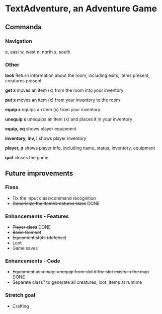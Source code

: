 # TextAdventure, an Adventure Game

## Commands
### Navigation
e, east
w, west
n, north
s, south

### Other

__look__
Return information about the room, including exits, items present, creatures present

__get x__
moves an item (x) from the room into your inventory

__put x__
moves an item (x) from your inventory to the room

__equip x__
equips an item (x) from your inventory

__unequip x__
unequips an item (x) and places it in your inventory

__equip, eq__
shows player equipment

__inventory, inv, i__
shows player inventory

__player, p__
shows player info, including name, status, inventory, equipment

__quit__
closes the game



## Future improvements

### Fixes

* Fix the input class/command recognition
* ~~Genericize the Item/Creatures class~~ DONE

### Enhancements - Features

* ~~Player class~~ DONE
* ~~Basic Combat~~
* ~~Equipment stats (defense)~~
* Loot
* Game saves

### Enhancements - Code

* ~~Equipment as a map; unequip from slot if the slot exists in the map~~ DONE
* Separate class? to generate all creatures, loot, items at runtime

### Stretch goal

* Crafting
